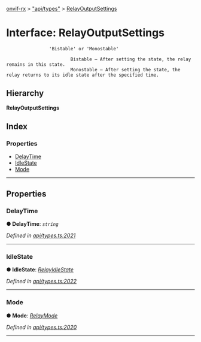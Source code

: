 [onvif-rx](../README.md) > ["api/types"](../modules/_api_types_.md) > [RelayOutputSettings](../interfaces/_api_types_.relayoutputsettings.md)

# Interface: RelayOutputSettings

```
                'Bistable' or 'Monostable'
```

```
                        Bistable – After setting the state, the relay remains in this state.
                        Monostable – After setting the state, the relay returns to its idle state after the specified time.
```

## Hierarchy

**RelayOutputSettings**

## Index

### Properties

* [DelayTime](_api_types_.relayoutputsettings.md#delaytime)
* [IdleState](_api_types_.relayoutputsettings.md#idlestate)
* [Mode](_api_types_.relayoutputsettings.md#mode)

---

## Properties

<a id="delaytime"></a>

###  DelayTime

**● DelayTime**: *`string`*

*Defined in [api/types.ts:2021](https://github.com/patrickmichalina/onvif-rx/blob/d62cee9/src/api/types.ts#L2021)*

___
<a id="idlestate"></a>

###  IdleState

**● IdleState**: *[RelayIdleState](../enums/_api_types_.relayidlestate.md)*

*Defined in [api/types.ts:2022](https://github.com/patrickmichalina/onvif-rx/blob/d62cee9/src/api/types.ts#L2022)*

___
<a id="mode"></a>

###  Mode

**● Mode**: *[RelayMode](../enums/_api_types_.relaymode.md)*

*Defined in [api/types.ts:2020](https://github.com/patrickmichalina/onvif-rx/blob/d62cee9/src/api/types.ts#L2020)*

___

